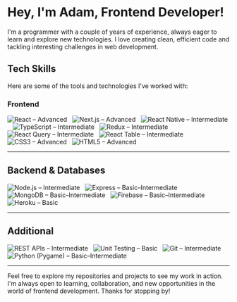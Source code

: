 # Hey, I'm Adam, Frontend Developer!

I'm a programmer with a couple of years of experience, always eager to learn and explore new technologies. I love creating clean, efficient code and tackling interesting challenges in web development.

## Tech Skills

Here are some of the tools and technologies I've worked with:

### Frontend

![React – Advanced](https://img.shields.io/badge/-React%20–%20Advanced-61DAFB?style=flat&logo=react&logoColor=white)&nbsp;&nbsp;
![Next.js – Advanced](https://img.shields.io/badge/-Next.js%20–%20Advanced-000000?style=flat&logo=nextdotjs&logoColor=white)&nbsp;&nbsp;
![React Native – Intermediate](https://img.shields.io/badge/-React%20Native%20–%20Intermediate-61DAFB?style=flat&logo=react&logoColor=white)&nbsp;&nbsp;
![TypeScript – Intermediate](https://img.shields.io/badge/-TypeScript%20–%20Intermediate-3178C6?style=flat&logo=typescript&logoColor=white)&nbsp;&nbsp;
![Redux – Intermediate](https://img.shields.io/badge/-Redux%20–%20Intermediate-764ABC?style=flat&logo=redux&logoColor=white)&nbsp;&nbsp;
![React Query – Intermediate](https://img.shields.io/badge/-React%20Query%20–%20Intermediate-FF4154?style=flat&logo=react-query&logoColor=white)&nbsp;&nbsp;
![React Table – Intermediate](https://img.shields.io/badge/-React%20Table%20–%20Intermediate-FF4154?style=flat&logo=react-query&logoColor=white)&nbsp;&nbsp;
![CSS3 – Advanced](https://img.shields.io/badge/-CSS3%20–%20Advanced-1572B6?style=flat&logo=css3&logoColor=white)&nbsp;&nbsp;
![HTML5 – Advanced](https://img.shields.io/badge/-HTML5%20–%20Advanced-E34F26?style=flat&logo=html5&logoColor=white)

---

## Backend & Databases

![Node.js – Intermediate](https://img.shields.io/badge/-Node.js%20–%20Intermediate-339933?style=flat&logo=node.js&logoColor=white)&nbsp;&nbsp;
![Express – Basic–Intermediate](https://img.shields.io/badge/-Express%20–%20Basic–Intermediate-000000?style=flat&logo=express&logoColor=white)&nbsp;&nbsp;
![MongoDB – Basic–Intermediate](https://img.shields.io/badge/-MongoDB%20–%20Basic–Intermediate-47A248?style=flat&logo=mongodb&logoColor=white)&nbsp;&nbsp;
![Firebase – Basic–Intermediate](https://img.shields.io/badge/-Firebase%20–%20Basic–Intermediate-FFCA28?style=flat&logo=firebase&logoColor=black)&nbsp;&nbsp;
![Heroku – Basic](https://img.shields.io/badge/-Heroku%20–%20Basic-430098?style=flat&logo=heroku&logoColor=white)

---

## Additional

![REST APIs – Intermediate](https://img.shields.io/badge/-REST%20APIs%20–%20Intermediate-02569B?style=flat&logo=postman&logoColor=white)&nbsp;&nbsp;
![Unit Testing – Basic](https://img.shields.io/badge/-Unit%20Testing%20–%20Basic-007ACC?style=flat&logo=visual-studio-code&logoColor=white)&nbsp;&nbsp;
![Git – Intermediate](https://img.shields.io/badge/-Git%20–%20Intermediate-F05032?style=flat&logo=git&logoColor=white)&nbsp;&nbsp;
![Python (Pygame) – Basic–Intermediate](https://img.shields.io/badge/-Python%20(Pygame)%20–%20Basic–Intermediate-3776AB?style=flat&logo=python&logoColor=white)


---

Feel free to explore my repositories and projects to see my work in action. I'm always open to learning, collaboration, and new opportunities in the world of frontend development. Thanks for stopping by!
